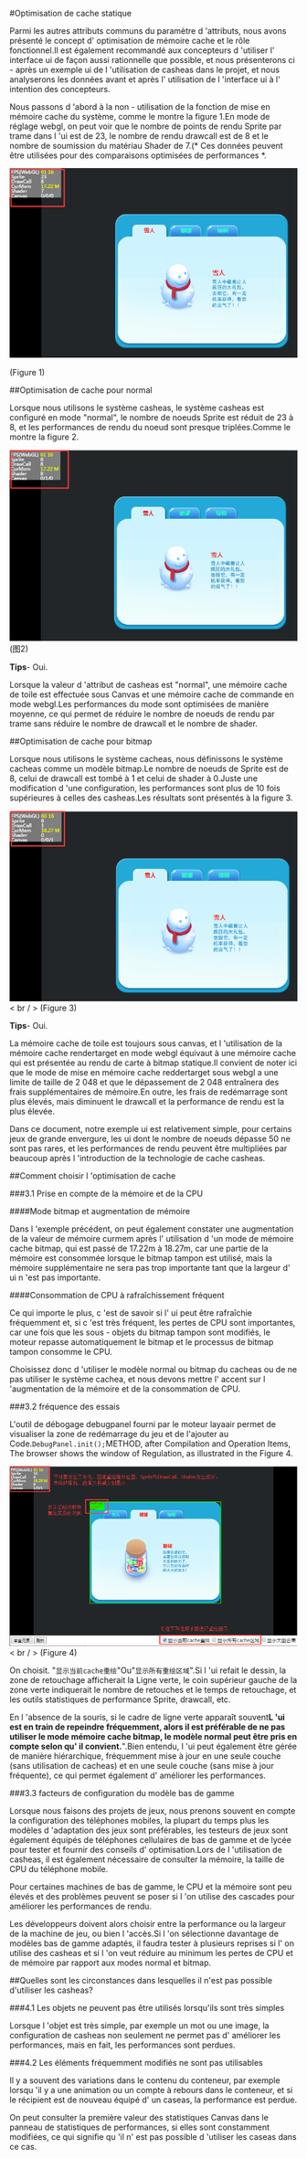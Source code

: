 #Optimisation de cache statique

Parmi les autres attributs communs du paramètre d 'attributs, nous avons présenté le concept d' optimisation de mémoire cache et le rôle fonctionnel.Il est également recommandé aux concepteurs d 'utiliser l' interface ui de façon aussi rationnelle que possible, et nous présenterons ci - après un exemple ui de l 'utilisation de casheas dans le projet, et nous analyserons les données avant et après l' utilisation de l 'interface ui à l' intention des concepteurs.

Nous passons d 'abord à la non - utilisation de la fonction de mise en mémoire cache du système, comme le montre la figure 1.En mode de réglage webgl, on peut voir que le nombre de points de rendu Sprite par trame dans l 'ui est de 23, le nombre de rendu drawcall est de 8 et le nombre de soumission du matériau Shader de 7.(* Ces données peuvent être utilisées pour des comparaisons optimisées de performances *.



 ![imgage](img/1.png)<br/>

(Figure 1)



##Optimisation de cache pour normal

Lorsque nous utilisons le système casheas, le système casheas est configuré en mode "normal", le nombre de noeuds Sprite est réduit de 23 à 8, et les performances de rendu du noeud sont presque triplées.Comme le montre la figure 2.

![图2](img/2.png) <br /> (图2)


**Tips**- Oui.

Lorsque la valeur d 'attribut de casheas est "normal", une mémoire cache de toile est effectuée sous Canvas et une mémoire cache de commande en mode webgl.Les performances du mode sont optimisées de manière moyenne, ce qui permet de réduire le nombre de noeuds de rendu par trame sans réduire le nombre de drawcall et le nombre de shader.





##Optimisation de cache pour bitmap

Lorsque nous utilisons le système cacheas, nous définissons le système cacheas comme un modèle bitmap.Le nombre de noeuds de Sprite est de 8, celui de drawcall est tombé à 1 et celui de shader à 0.Juste une modification d 'une configuration, les performances sont plus de 10 fois supérieures à celles des casheas.Les résultats sont présentés à la figure 3.

![图3](img/3.png)< br / > (Figure 3)

**Tips**- Oui.

La mémoire cache de toile est toujours sous canvas, et l 'utilisation de la mémoire cache rendertarget en mode webgl équivaut à une mémoire cache qui est présentée au rendu de carte à bitmap statique.Il convient de noter ici que le mode de mise en mémoire cache reddertarget sous webgl a une limite de taille de 2 048 et que le dépassement de 2 048 entraînera des frais supplémentaires de mémoire.En outre, les frais de redémarrage sont plus élevés, mais diminuent le drawcall et la performance de rendu est la plus élevée.

Dans ce document, notre exemple ui est relativement simple, pour certains jeux de grande envergure, les ui dont le nombre de noeuds dépasse 50 ne sont pas rares, et les performances de rendu peuvent être multipliées par beaucoup après l 'introduction de la technologie de cache casheas.





##Comment choisir l 'optimisation de cache

###3.1 Prise en compte de la mémoire et de la CPU

####Mode bitmap et augmentation de mémoire

Dans l 'exemple précédent, on peut également constater une augmentation de la valeur de mémoire curmem après l' utilisation d 'un mode de mémoire cache bitmap, qui est passé de 17.22m à 18.27m, car une partie de la mémoire est consommée lorsque le bitmap tampon est utilisé, mais la mémoire supplémentaire ne sera pas trop importante tant que la largeur d' ui n 'est pas importante.

####Consommation de CPU à rafraîchissement fréquent

Ce qui importe le plus, c 'est de savoir si l' ui peut être rafraîchie fréquemment et, si c 'est très fréquent, les pertes de CPU sont importantes, car une fois que les sous - objets du bitmap tampon sont modifiés, le moteur repasse automatiquement le bitmap et le processus de bitmap tampon consomme le CPU.

Choisissez donc d 'utiliser le modèle normal ou bitmap du cacheas ou de ne pas utiliser le système cachea, et nous devons mettre l' accent sur l 'augmentation de la mémoire et de la consommation de CPU.



###3.2 fréquence des essais

L'outil de débogage debugpanel fourni par le moteur layaair permet de visualiser la zone de redémarrage du jeu et de l'ajouter au Code.`DebugPanel.init();`METHOD, after Compilation and Operation Items, The browser shows the window of Regulation, as illustrated in the Figure 4.

![图3](img/4.png)< br / > (Figure 4)

On choisit. "`显示当前cache重绘`"Ou"`显示所有重绘区域`".Si l 'ui refait le dessin, la zone de retouchage afficherait la Ligne verte, le coin supérieur gauche de la zone verte indiquerait le nombre de retouches et le temps de retouchage, et les outils statistiques de performance Sprite, drawcall, etc.

En l 'absence de la souris, si le cadre de ligne verte apparaît souvent**L 'ui est en train de repeindre fréquemment, alors il est préférable de ne pas utiliser le mode mémoire cache bitmap, le modèle normal peut être pris en compte selon qu' il convient.**".Bien entendu, l 'ui peut également être gérée de manière hiérarchique, fréquemment mise à jour en une seule couche (sans utilisation de cacheas) et en une seule couche (sans mise à jour fréquente), ce qui permet également d' améliorer les performances.


###3.3 facteurs de configuration du modèle bas de gamme

Lorsque nous faisons des projets de jeux, nous prenons souvent en compte la configuration des téléphones mobiles, la plupart du temps plus les modèles d 'adaptation des jeux sont préférables, les testeurs de jeux sont également équipés de téléphones cellulaires de bas de gamme et de lycée pour tester et fournir des conseils d' optimisation.Lors de l 'utilisation de casheas, il est également nécessaire de consulter la mémoire, la taille de CPU du téléphone mobile.

Pour certaines machines de bas de gamme, le CPU et la mémoire sont peu élevés et des problèmes peuvent se poser si l 'on utilise des cascades pour améliorer les performances de rendu.

Les développeurs doivent alors choisir entre la performance ou la largeur de la machine de jeu, ou bien l 'accès.Si l 'on sélectionne davantage de modèles bas de gamme adaptés, il faudra tester à plusieurs reprises si l' on utilise des casheas et si l 'on veut réduire au minimum les pertes de CPU et de mémoire par rapport aux modes normal et bitmap.



##Quelles sont les circonstances dans lesquelles il n'est pas possible d'utiliser les casheas?

###4.1 Les objets ne peuvent pas être utilisés lorsqu'ils sont très simples

Lorsque l 'objet est très simple, par exemple un mot ou une image, la configuration de casheas non seulement ne permet pas d' améliorer les performances, mais en fait, les performances sont perdues.

###4.2 Les éléments fréquemment modifiés ne sont pas utilisables

Il y a souvent des variations dans le contenu du conteneur, par exemple lorsqu 'il y a une animation ou un compte à rebours dans le conteneur, et si le récipient est de nouveau équipé d' un caseas, la performance est perdue.

On peut consulter la première valeur des statistiques Canvas dans le panneau de statistiques de performances, si elles sont constamment modifiées, ce qui signifie qu 'il n' est pas possible d 'utiliser les caseas dans ce cas.